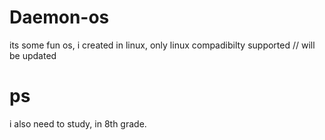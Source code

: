 # Daemon-os
its some fun os, i created in linux, only linux compadibilty supported // will be updated

# ps 

i also need to study, in 8th grade.
